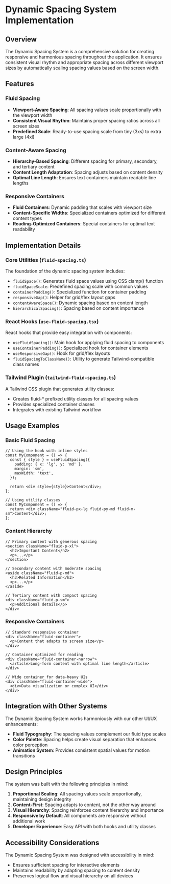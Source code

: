 # Dynamic Spacing System Implementation

## Overview

The Dynamic Spacing System is a comprehensive solution for creating responsive and harmonious spacing throughout the application. It ensures consistent visual rhythm and appropriate spacing across different viewport sizes by automatically scaling spacing values based on the screen width.

## Features

### Fluid Spacing

- **Viewport-Aware Spacing**: All spacing values scale proportionally with the viewport width
- **Consistent Visual Rhythm**: Maintains proper spacing ratios across all screen sizes
- **Predefined Scale**: Ready-to-use spacing scale from tiny (3xs) to extra large (4xl)

### Content-Aware Spacing

- **Hierarchy-Based Spacing**: Different spacing for primary, secondary, and tertiary content
- **Content Length Adaptation**: Spacing adjusts based on content density
- **Optimal Line Length**: Ensures text containers maintain readable line lengths

### Responsive Containers

- **Fluid Containers**: Dynamic padding that scales with viewport size
- **Content-Specific Widths**: Specialized containers optimized for different content types
- **Reading-Optimized Containers**: Special containers for optimal text readability

## Implementation Details

### Core Utilities (`fluid-spacing.ts`)

The foundation of the dynamic spacing system includes:

- `fluidSpace()`: Generates fluid space values using CSS clamp() function
- `fluidSpaceScale`: Predefined spacing scale with common values
- `containerPadding()`: Specialized function for container padding
- `responsiveGap()`: Helper for grid/flex layout gaps
- `contentAwareSpace()`: Dynamic spacing based on content length
- `hierarchicalSpacing()`: Spacing based on content importance

### React Hooks (`use-fluid-spacing.tsx`)

React hooks that provide easy integration with components:

- `useFluidSpacing()`: Main hook for applying fluid spacing to components
- `useContainerPadding()`: Specialized hook for container elements
- `useResponsiveGap()`: Hook for grid/flex layouts
- `fluidSpacingToClassName()`: Utility to generate Tailwind-compatible class names

### Tailwind Plugin (`tailwind-fluid-spacing.ts`)

A Tailwind CSS plugin that generates utility classes:

- Creates fluid-\* prefixed utility classes for all spacing values
- Provides specialized container classes
- Integrates with existing Tailwind workflow

## Usage Examples

### Basic Fluid Spacing

```tsx
// Using the hook with inline styles
const MyComponent = () => {
  const { style } = useFluidSpacing({
    padding: { x: 'lg', y: 'md' },
    margin: 'sm',
    maxWidth: 'text',
  });

  return <div style={style}>Content</div>;
};

// Using utility classes
const MyComponent = () => {
  return <div className="fluid-px-lg fluid-py-md fluid-m-sm">Content</div>;
};
```

### Content Hierarchy

```tsx
// Primary content with generous spacing
<section className="fluid-p-xl">
  <h2>Important Content</h2>
  <p>...</p>
</section>

// Secondary content with moderate spacing
<aside className="fluid-p-md">
  <h3>Related Information</h3>
  <p>...</p>
</aside>

// Tertiary content with compact spacing
<div className="fluid-p-sm">
  <p>Additional details</p>
</div>
```

### Responsive Containers

```tsx
// Standard responsive container
<div className="fluid-container">
  <p>Content that adapts to screen size</p>
</div>

// Container optimized for reading
<div className="fluid-container-narrow">
  <article>Long-form content with optimal line length</article>
</div>

// Wide container for data-heavy UIs
<div className="fluid-container-wide">
  <div>Data visualization or complex UI</div>
</div>
```

## Integration with Other Systems

The Dynamic Spacing System works harmoniously with our other UI/UX enhancements:

- **Fluid Typography**: The spacing values complement our fluid type scales
- **Color Palette**: Spacing helps create visual separation that enhances color perception
- **Animation System**: Provides consistent spatial values for motion transitions

## Design Principles

The system was built with the following principles in mind:

1. **Proportional Scaling**: All spacing values scale proportionally, maintaining design integrity
2. **Content-First**: Spacing adapts to content, not the other way around
3. **Visual Hierarchy**: Spacing reinforces content hierarchy and importance
4. **Responsive by Default**: All components are responsive without additional work
5. **Developer Experience**: Easy API with both hooks and utility classes

## Accessibility Considerations

The Dynamic Spacing System was designed with accessibility in mind:

- Ensures sufficient spacing for interactive elements
- Maintains readability by adapting spacing to content density
- Preserves logical flow and visual hierarchy on all devices
